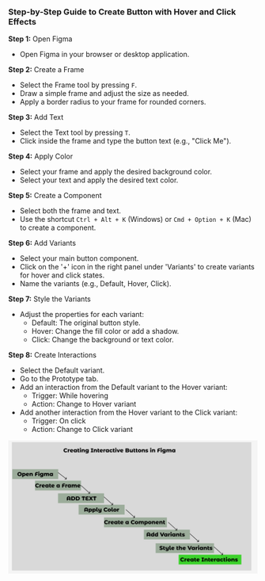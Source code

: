 ### Step-by-Step Guide to Create Button with Hover and Click Effects

**Step 1:** Open Figma
- Open Figma in your browser or desktop application.

**Step 2:** Create a Frame
- Select the Frame tool by pressing `F`.
- Draw a simple frame and adjust the size as needed.
- Apply a border radius to your frame for rounded corners.

**Step 3:** Add Text
- Select the Text tool by pressing `T`.
- Click inside the frame and type the button text (e.g., "Click Me").

**Step 4:** Apply Color
- Select your frame and apply the desired background color.
- Select your text and apply the desired text color.

**Step 5:** Create a Component
- Select both the frame and text.
- Use the shortcut `Ctrl + Alt + K` (Windows) or `Cmd + Option + K` (Mac) to create a component.

**Step 6:** Add Variants
- Select your main button component.
- Click on the '+' icon in the right panel under 'Variants' to create variants for hover and click states.
- Name the variants (e.g., Default, Hover, Click).

**Step 7:** Style the Variants
- Adjust the properties for each variant:
  - Default: The original button style.
  - Hover: Change the fill color or add a shadow.
  - Click: Change the background or text color.

**Step 8:** Create Interactions
- Select the Default variant.
- Go to the Prototype tab.
- Add an interaction from the Default variant to the Hover variant:
  - Trigger: While hovering
  - Action: Change to Hover variant
- Add another interaction from the Hover variant to the Click variant:
  - Trigger: On click
  - Action: Change to Click variant

![alt text](image.png)
